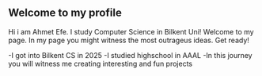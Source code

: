 ## Welcome to my profile

Hi i am Ahmet Efe. I study Computer Science in Bilkent Uni! Welcome to my page. In my page you might witness the most outrageus ideas. Get ready!

-I got into Bilkent CS in 2025
-I studied highschool in AAAL
-In this journey you will witness me creating interesting and fun projects
